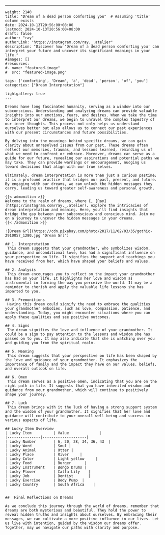 ---
    weight: 2140
    title: "Dream of a dead person comforting you"  # Assuming 'title' column exists
    date: 2024-10-13T20:56:00+08:00
    lastmod: 2024-10-13T20:56:00+08:00
    draft: false
    author: "ray"
    authorLink: "https://instagram.com/ray._.atelier"
    description: "Discover how 'Dream of a dead person comforting you' can interpret your future and uncover its significant meanings in your life."
    #images: []
    #resources:
    #- name: "featured-image"
    #  src: "featured-image.png"
    
    tags: ['comforting', 'Dream', 'a', 'dead', 'person', 'of', 'you']
    categories: ["Dream Interpretation"]
    
    lightgallery: true
    ---
    
    Dreams have long fascinated humanity, serving as a window into our subconscious. Understanding and analyzing dreams can provide valuable insights into our emotions, fears, and desires. When we take the time to interpret our dreams, we begin to unravel the complex tapestry of our inner thoughts. This process not only helps us understand ourselves better but also allows us to connect our past experiences with our present circumstances and future possibilities.
    
    By delving into the meanings behind specific dreams, we can gain clarity about unresolved issues from our past. These dreams often reflect our memories, traumas, and lessons learned, reminding us of what we need to confront or embrace. Moreover, dreams can serve as a guide for our future, revealing our aspirations and potential paths we may take. They can provide warnings or encouragement, nudging us toward decisions that align with our true selves.
    
    Ultimately, dream interpretation is more than just a curious pastime; it is a profound practice that bridges our past, present, and future. By engaging with our dreams, we can unlock the hidden messages they carry, leading us toward greater self-awareness and personal growth.
    
    {{< admonition >}}
    Welcome to the realm of dreams, where I, [Ray](https://instagram.com/ray._.atelier), explore the intricacies of dream interpretation and meaning. Here, you’ll find insights that bridge the gap between your subconscious and conscious mind. Join me on a journey to uncover the hidden messages in your dreams.
    {{< /admonition >}}
    
    ![Dream Grl](https://cdn.pixabay.com/photo/2017/11/02/03/35/gothic-2910057_1280.jpg "Dream Grl")
    
    ## 1. Interpretation
     This dream suggests that your grandmother, who symbolizes wisdom, guidance, and unconditional love, has had a significant influence on your perspective on life. It signifies the support and teachings you have received from her, which have shaped your beliefs and values.
    
    ## 2. Analysis
     This dream encourages you to reflect on the impact your grandmother has had on your life. It highlights her love and wisdom as instrumental in forming the way you perceive the world. It may be a reminder to cherish and apply the valuable life lessons she has imparted to you.
    
    ## 3. Premonitions
     Having this dream could signify the need to embrace the qualities your grandmother embodies, such as love, compassion, patience, and understanding. Today, you might encounter situations where you can apply these qualities and see positive outcomes.
    
    ## 4. Signs
     The dream signifies the love and influence of your grandmother. It could be a sign to pay attention to the lessons and wisdom she has passed on to you. It may also indicate that she is watching over you and guiding you from the spiritual realm.
    
    ## 5. Meaning
     This dream suggests that your perspective on life has been shaped by the love and guidance of your grandmother. It emphasizes the importance of family and the impact they have on our values, beliefs, and overall outlook on life.
    
    ## 6. Omen
     This dream serves as a positive omen, indicating that you are on the right path in life. It suggests that you have inherited wisdom and guidance from your grandmother, which will continue to positively shape your journey.
    
    ## 7. Luck
     This dream brings with it the luck of having a strong support system and the wisdom of your grandmother. It signifies that her love and guidance will contribute to your overall well-being and success in various aspects of life.
    
    ## Lucky Item Overview
    | Lucky Item          | Value              |
    |---------------|--------------------|
    | Lucky Number        | 6, 20, 28, 34, 36, 43  |
    | Lucky Word          | Soul |
    | Lucky Animal        | Otter |
    | Lucky Place         | River     |
    | Lucky Color         | Light yellow     |
    | Lucky Food          | Burger      |
    | Lucky Instrument    | Bongo Drums |
    | Lucky Flower        | Calla Lily    |
    | Lucky Job           | Dentist       |
    | Lucky Exercise      | Body Pump  |
    | Lucky Country       | South Africa    |
    
    
    ##  Final Reflections on Dreams
    
    As we conclude this journey through the world of dreams, remember that dreams are both mysterious and beautiful. They hold the power to reveal hidden truths and insights about ourselves. By embracing their messages, we can cultivate a more positive influence in our lives. Let us live with intention, guided by the wisdom our dreams offer. Together, may we navigate our paths with clarity and purpose.
    